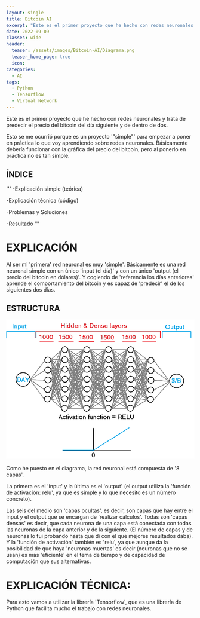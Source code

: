 ```yaml
---
layout: single
title: Bitcoin AI
excerpt: "Este es el primer proyecto que he hecho con redes neuronales y trata de predecir el precio del bitcoin del día siguiente y de dentro de dos."
date: 2022-09-09
classes: wide
header:
  teaser: /assets/images/Bitcoin-AI/Diagrama.png
  teaser_home_page: true
  icon: 
categories:
  - AI
tags:  
  - Python
  - Tensorflow
  - Virtual Network
---
```


Este es el primer proyecto que he hecho con redes neuronales y trata de predecir el precio del bitcoin del día siguiente y de dentro de dos.

Esto se me ocurrió porque es un proyecto '"simple"' para empezar a poner en práctica lo que voy aprendiendo sobre redes neuronales. Básicamente debería funcionar con la gráfica del precio del bitcoin, pero al ponerlo en práctica no es tan simple.

## ÍNDICE

'''
  -Explicación simple (teórica)
  
  -Explicación técnica (código)
  
  -Problemas y Soluciones
  
  -Resultado
''' 

# EXPLICACIÓN

Al ser mi 'primera' red neuronal es muy 'simple'. Básicamente es una red neuronal simple con un único 'input (el día)' y con un único 'output (el precio del bitcoin en dólares)'. Y cogiendo de 'referencia los días anteriores' aprende el comportamiento del bitcoin y es capaz de 'predecir' el de los siguientes dos días.

## ESTRUCTURA

![](/assets/images/Bitcoin-AI/Diagrama.png)

Como he puesto en el diagrama, la red neuronal está compuesta de '8 capas'. 

La primera es el 'input' y la última es el 'output' (el output utiliza la 'función de activación: relu', ya que es simple y lo que necesito es un número concreto).

Las seis del medio son 'capas ocultas', es decir, son capas que hay entre el input y el output que se encargan de 'realizar cálculos'. Todas son 'capas densas' es decir, que cada neurona de una capa está conectada con todas las neuronas de la capa anterior y de la siguiente. (El número de capas y de neuronas lo fui probando hasta que di con el que mejores resultados daba). Y la 'función de activación' también es 'relu', ya que aunque da la posibilidad de que haya 'neuronas muertas' es decir (neuronas que no se usan) es más 'eficiente' en el tema de tiempo y de capacidad de computación que sus alternativas.

# EXPLICACIÓN TÉCNICA:

Para esto vamos a utilizar la librería 'Tensorflow', que es una librería de Python que facilita mucho el trabajo con redes neuronales.
